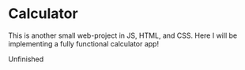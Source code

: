 # Calculator

This is another small web-project in JS, HTML, and CSS.
Here I will be implementing a fully functional calculator app!

Unfinished
